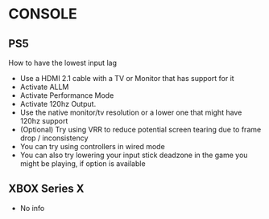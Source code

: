 # CONSOLE

## PS5

How to have the lowest input lag

- Use a HDMI 2.1 cable with a TV or Monitor that has support for it
- Activate ALLM
- Activate Performance Mode
- Activate 120hz Output.
- Use the native monitor/tv resolution or a lower one that might have 120hz support
- (Optional) Try using VRR to reduce potential screen tearing due to frame drop / inconsistency
- You can try using controllers in wired mode
- You can also try lowering your input stick deadzone in the game you might be playing, if option is available

## XBOX Series X

- No info
